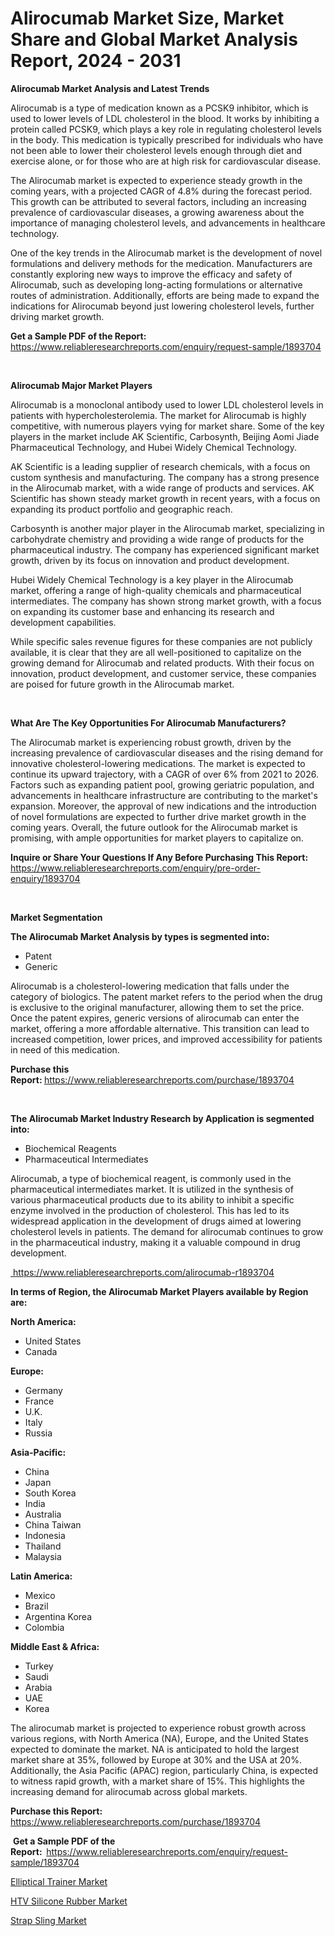 <p><h1>Alirocumab Market Size, Market Share and Global Market Analysis Report, 2024 - 2031</h1></p><p><strong>Alirocumab Market Analysis and Latest Trends</strong></p>
<p><p>Alirocumab is a type of medication known as a PCSK9 inhibitor, which is used to lower levels of LDL cholesterol in the blood. It works by inhibiting a protein called PCSK9, which plays a key role in regulating cholesterol levels in the body. This medication is typically prescribed for individuals who have not been able to lower their cholesterol levels enough through diet and exercise alone, or for those who are at high risk for cardiovascular disease.</p><p>The Alirocumab market is expected to experience steady growth in the coming years, with a projected CAGR of 4.8% during the forecast period. This growth can be attributed to several factors, including an increasing prevalence of cardiovascular diseases, a growing awareness about the importance of managing cholesterol levels, and advancements in healthcare technology.</p><p>One of the key trends in the Alirocumab market is the development of novel formulations and delivery methods for the medication. Manufacturers are constantly exploring new ways to improve the efficacy and safety of Alirocumab, such as developing long-acting formulations or alternative routes of administration. Additionally, efforts are being made to expand the indications for Alirocumab beyond just lowering cholesterol levels, further driving market growth.</p></p>
<p><strong>Get a Sample PDF of the Report:&nbsp;</strong> <a href="https://www.reliableresearchreports.com/enquiry/request-sample/1893704">https://www.reliableresearchreports.com/enquiry/request-sample/1893704</a></p>
<p>&nbsp;</p>
<p><strong>Alirocumab Major Market Players</strong></p>
<p><p>Alirocumab is a monoclonal antibody used to lower LDL cholesterol levels in patients with hypercholesterolemia. The market for Alirocumab is highly competitive, with numerous players vying for market share. Some of the key players in the market include AK Scientific, Carbosynth, Beijing Aomi Jiade Pharmaceutical Technology, and Hubei Widely Chemical Technology.</p><p>AK Scientific is a leading supplier of research chemicals, with a focus on custom synthesis and manufacturing. The company has a strong presence in the Alirocumab market, with a wide range of products and services. AK Scientific has shown steady market growth in recent years, with a focus on expanding its product portfolio and geographic reach.</p><p>Carbosynth is another major player in the Alirocumab market, specializing in carbohydrate chemistry and providing a wide range of products for the pharmaceutical industry. The company has experienced significant market growth, driven by its focus on innovation and product development.</p><p>Hubei Widely Chemical Technology is a key player in the Alirocumab market, offering a range of high-quality chemicals and pharmaceutical intermediates. The company has shown strong market growth, with a focus on expanding its customer base and enhancing its research and development capabilities.</p><p>While specific sales revenue figures for these companies are not publicly available, it is clear that they are all well-positioned to capitalize on the growing demand for Alirocumab and related products. With their focus on innovation, product development, and customer service, these companies are poised for future growth in the Alirocumab market.</p></p>
<p>&nbsp;</p>
<p><strong>What Are The Key Opportunities For Alirocumab Manufacturers?</strong></p>
<p><p>The Alirocumab market is experiencing robust growth, driven by the increasing prevalence of cardiovascular diseases and the rising demand for innovative cholesterol-lowering medications. The market is expected to continue its upward trajectory, with a CAGR of over 6% from 2021 to 2026. Factors such as expanding patient pool, growing geriatric population, and advancements in healthcare infrastructure are contributing to the market's expansion. Moreover, the approval of new indications and the introduction of novel formulations are expected to further drive market growth in the coming years. Overall, the future outlook for the Alirocumab market is promising, with ample opportunities for market players to capitalize on.</p></p>
<p><strong>Inquire or Share Your Questions If Any Before Purchasing This Report:</strong> <a href="https://www.reliableresearchreports.com/enquiry/pre-order-enquiry/1893704">https://www.reliableresearchreports.com/enquiry/pre-order-enquiry/1893704</a></p>
<p>&nbsp;</p>
<p><strong>Market Segmentation</strong></p>
<p><strong>The Alirocumab Market Analysis by types is segmented into:</strong></p>
<p><ul><li>Patent</li><li>Generic</li></ul></p>
<p><p>Alirocumab is a cholesterol-lowering medication that falls under the category of biologics. The patent market refers to the period when the drug is exclusive to the original manufacturer, allowing them to set the price. Once the patent expires, generic versions of alirocumab can enter the market, offering a more affordable alternative. This transition can lead to increased competition, lower prices, and improved accessibility for patients in need of this medication.</p></p>
<p><strong>Purchase this Report:&nbsp;</strong><a href="https://www.reliableresearchreports.com/purchase/1893704">https://www.reliableresearchreports.com/purchase/1893704</a></p>
<p>&nbsp;</p>
<p><strong>The Alirocumab Market Industry Research by Application is segmented into:</strong></p>
<p><ul><li>Biochemical Reagents</li><li>Pharmaceutical Intermediates</li></ul></p>
<p><p>Alirocumab, a type of biochemical reagent, is commonly used in the pharmaceutical intermediates market. It is utilized in the synthesis of various pharmaceutical products due to its ability to inhibit a specific enzyme involved in the production of cholesterol. This has led to its widespread application in the development of drugs aimed at lowering cholesterol levels in patients. The demand for alirocumab continues to grow in the pharmaceutical industry, making it a valuable compound in drug development.</p></p>
<p><a href="https://www.reliableresearchreports.com/alirocumab-r1893704">&nbsp;https://www.reliableresearchreports.com/alirocumab-r1893704</a></p>
<p><strong>In terms of Region, the Alirocumab Market Players available by Region are:</strong></p>
<p>
    <p> <strong> North America: </strong>
        <ul>
            <li>United States</li>
            <li>Canada</li>
        </ul>
        </p> 
    <p> <strong> Europe: </strong>
        <ul>
            <li>Germany</li>
            <li>France</li>
            <li>U.K.</li>
            <li>Italy</li>
            <li>Russia</li>
        </ul>
        </p> 
    <p> <strong> Asia-Pacific: </strong>
        <ul>
            <li>China</li>
            <li>Japan</li>
            <li>South Korea</li>
            <li>India</li>
            <li>Australia</li>
            <li>China Taiwan</li>
            <li>Indonesia</li>
            <li>Thailand</li>
            <li>Malaysia</li>
        </ul>
        </p> 
    <p> <strong> Latin America: </strong>
        <ul>
            <li>Mexico</li>
            <li>Brazil</li>
            <li>Argentina Korea</li>
            <li>Colombia</li>
        </ul>
        </p> 
    <p> <strong> Middle East & Africa: </strong>
        <ul>
            <li>Turkey</li>
            <li>Saudi</li>
            <li>Arabia</li>
            <li>UAE</li>
            <li>Korea</li>
        </ul>
    </p>
    </p>
<p><p>The alirocumab market is projected to experience robust growth across various regions, with North America (NA), Europe, and the United States expected to dominate the market. NA is anticipated to hold the largest market share at 35%, followed by Europe at 30% and the USA at 20%. Additionally, the Asia Pacific (APAC) region, particularly China, is expected to witness rapid growth, with a market share of 15%. This highlights the increasing demand for alirocumab across global markets.</p></p>
<p><strong>Purchase this Report: </strong><a href="https://www.reliableresearchreports.com/purchase/1893704">https://www.reliableresearchreports.com/purchase/1893704</a></p>
<p>&nbsp;<strong>Get a Sample PDF of the Report:&nbsp;&nbsp;</strong><a href="https://www.reliableresearchreports.com/enquiry/request-sample/1893704">https://www.reliableresearchreports.com/enquiry/request-sample/1893704</a></p>
<p><strong></strong></p>
<p><p><a href="https://www.linkedin.com/pulse/elliptical-trainer-market-size-cagr-trends-2024-2030-webometric-q8uce">Elliptical Trainer Market</a></p><p><a href="https://www.linkedin.com/pulse/htv-silicone-rubber-market-insights-players-forecast-till-d8kje">HTV Silicone Rubber Market</a></p><p><a href="https://www.linkedin.com/pulse/strap-sling-market-furnishes-information-share-trends-growth-ilcle">Strap Sling Market</a></p></p>